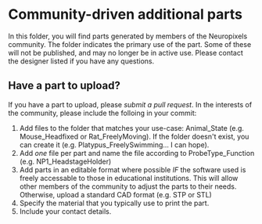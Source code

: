 # Community-driven additional parts
In this folder, you will find parts generated by members of the Neuropixels community. The folder indicates the primary use of the part. Some of these will not be published, and may no longer be in active use. Please contact the designer listed if you have any questions.

## Have a part to upload?
If you have a part to upload, please _submit a pull request_. In the interests of the community, please include the folloing in your commit:
1. Add files to the folder that matches your use-case: Animal_State (e.g. Mouse_Headfixed or Rat_FreelyMoving). If the folder doesn't exist, you can create it (e.g. Platypus_FreelySwimming... I can hope).
2. Add _one_ file per part and name the file according to ProbeType_Function (e.g. NP1_HeadstageHolder) 
3. Add parts in an editable format where possible _IF_ the software used is freely accessable to those in educational institutions. This will allow other members of the community to adjust the parts to their needs. Otherwise, upload a standard CAD format (e.g. STP or STL)
4. Specify the material that you typically use to print the part.
5. Include your contact details.
